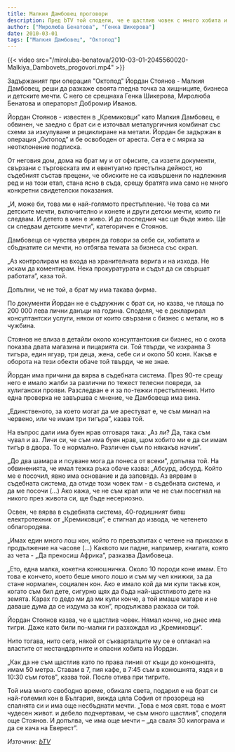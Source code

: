 ```yaml
---
title: Малкия Дамбовец проговори
description: Пред bTV той сподели, че е щастлив човек с много хобита и мечти
author: ["Миролюба Бенатова", "Генка Шикерова"]
date: 2010-03-01
tags: ["Малкия Дамбовец", "Октопод"]
---
```


{{< video src="/miroluba-benatova/2010-03-01-2045560020-Malkiya_Dambovets_progovori.mp4" >}}

Задържаният при операция "Октопод" Йордан Стоянов - Малкия Дамбовец, реши да разкаже своята гледна точка за хищниците, бизнеса и детските мечти. С него се срещнаха Генка Шикерова, Миролюба Бенатова и операторът Добромир Иванов.

Йордан Стоянов - известен в „Кремиковци” като Малкия Дамбовец, е обвинен, че заедно с брат си е източвал металургичния комбинат със схеми за изкупуване и рециклиране на метали. Йордан бе задържан в операция „Октопод” и бе освободен от ареста. Сега е с мярка за неотклонение подписка.

От неговия дом, дома на брат му и от офисите, са иззети документи, свързани с търговската им и евентуално престъпна дейност, но съдебният състав прецени, че обиските не са извършени по надлежния ред  и на този етап, стана ясно в съда, срещу братята има само не много конкретни свидетелски показания.

„И, може би, това ми е най-голямото престъпление. Че това са ми детските мечти, включително и конете и други детски мечти, които ги следвам. И детето в мен е живо. И до последния час ще бъде живо. Ще си следвам детските мечти”, категоричен е Стоянов.

Дамбовеца се чувства уверен да говори за себе си, хобитата и сбъднатите си мечти, но отбягва темата за бизнеса със скрап.

„Аз контролирам на входа на хранителната верига и на изхода. Не искам да коментирам. Нека прокуратурата и съдът да си свършат работата”, каза той.

Допълни, че не той, а брат му има такава фирма.

По документи Йордан не е съдружник с брат си, но казва, че плаща по 200 000 лева лични данъци на година. Споделя, че е декларирал консултантски услуги, някои от които свързани с бизнес с метали, но в чужбина.

Стоянов не влиза в детайли около консултантския си бизнес, но с охота показва двата магазина и пицарията си. Той твърди, че изхранва 3 тигъра, един ягуар, три деца, жена, себе си и около 50 коня.
Какъв е оборота на тези обекти обаче той твърди, че не знае.

Йордан има причини да вярва в съдебната система. През 90-те срещу него е имало жалби за различни по тежест телесни повреди, за хулигански прояви. Разследван е и за по-тежки престъпления.
Нито една проверка не завършва с мнение, че Дамбовеца има вина.

„Единственото, за което могат да ме арестуват е, че съм минал на червено, или че имам три тигъра”, казва той.

На въпрос дали има буен нрав отговаря така: „Аз ли? Да, така съм чувал и аз. Личи си, че съм има буен нрав, щом хобито ми е да си имам тигър в двора. То е нормално. Различен съм по някакъв начин”.

„До два шамара и псуване мога да понеса от всеки”, допълва той.  На обвиненията, че имал тежка ръка обаче казва: „Абсурд, абсурд. Който ме е посочил, явно има основание и да заповяда. Аз вярвам в съдебната система, да отиде този човек там - в съдебната система, и да ме посочи (...) Ако кажа, че не съм крал или че не съм посегнал на никого през живота си, ще бъде несериозно.

Освен, че вярва в съдебната система, 40-годишният бивш електротехник от „Кремиковци”, е стигнал до извода, че четенето облагородява.

„Имах един много лош кон, който го превъзпитах с четене на приказки в продължение на часове (...) Каквото ми падне, например, книгата, която аз чета - „Да прекосиш Африка”, разказва Дамбовеца.

„Ето, една малка, кокетна конюшничка. Около 10 породи коне имам. Ето това е кончето, което беше много лошо и съм му чел книжки, за да стане нормален, социален кон. Ако е имало кой да ми купи такъв кон, когато съм бил дете, сигурно щях да бъда най-щастливото дете на земята. Карах го дедо ми да ми купи конче, а той имаше магаре и не даваше дума да се издума за кон”, продължава разказа си той.

Йордан Стоянов казва, че е щастлив човек. Нямал конче, но днес има тигри. Даже като били по-малки ги разхождал из „Кремиковци”.

Нито тогава, нито сега, някой от съкварталците му се е оплакал на властите от нестандартните и опасни хобита на Йордан.

„Как да не съм щастлив като по права линия от къщи до конюшнята, имам 50 метра. Ставам в 7, пия кафе, в 7:45 съм в конюшнята, яздя и в 10:30 съм готов", казва той. После отива при тигрите.

Той има много свободно време, обикаля света, подарил е на брат си най-големия кон в България, вижда цяла София от прозореца на спалнята си и има още несбъднати мечти.
„Това е моя свят. това е моят чудесен живот. и дебело подчертавам, че съм много щастлив”, споделя още Стоянов. И допълва, че има още мечти – „да сваля 30 килограма и да се кача на Еверест”.

*Източник: [bTV](https://btvnovinite.bg/2045560020-Malkiya_Dambovets_progovori.html)*
